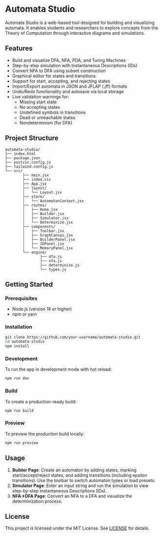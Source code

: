 # Automata Studio

Automata Studio is a web-based tool designed for building and visualizing automata. It enables students and researchers to explore concepts from the Theory of Computation through interactive diagrams and simulations.

## Features

- Build and visualize DFA, NFA, PDA, and Turing Machines
- Step-by-step simulation with Instantaneous Descriptions (IDs)
- Convert NFA to DFA using subset construction
- Graphical editor for states and transitions
- Support for start, accepting, and rejecting states
- Import/Export automata in JSON and JFLAP (.jff) formats
- Undo/Redo functionality and autosave via local storage
- Live validation warnings for:
    - Missing start state
    - No accepting states
    - Undefined symbols in transitions
    - Dead or unreachable states
    - Nondeterminism (for DFA)

## Project Structure

```
automata-studio/
├── index.html
├── package.json
├── postcss.config.js
├── tailwind.config.js
└── src/
        ├── main.jsx
        ├── index.css
        ├── App.jsx
        ├── layout/
        │   └── Layout.jsx
        ├── store/
        │   └── AutomatonContext.jsx
        ├── routes/
        │   ├── Home.jsx
        │   ├── Builder.jsx
        │   ├── Simulator.jsx
        │   └── Determinize.jsx
        ├── components/
        │   ├── Toolbar.jsx
        │   ├── GraphCanvas.jsx
        │   ├── BuilderPanel.jsx
        │   ├── IDPanel.jsx
        │   └── MemoryPanel.jsx
        └── engine/
                ├── dfa.js
                ├── nfa.js
                ├── determinize.js
                └── types.js
```

## Getting Started

### Prerequisites

- Node.js (version 18 or higher)
- npm or yarn

### Installation

```bash
git clone https://github.com/your-username/automata-studio.git
cd automata-studio
npm install
```

### Development

To run the app in development mode with hot reload:

```bash
npm run dev
```

### Build

To create a production-ready build:

```bash
npm run build
```

### Preview

To preview the production build locally:

```bash
npm run preview
```

## Usage

1. **Builder Page**: Create an automaton by adding states, marking start/accept/reject states, and adding transitions (including epsilon transitions). Use the toolbar to switch automaton types or load presets.
2. **Simulator Page**: Enter an input string and run the simulation to view step-by-step Instantaneous Descriptions (IDs).
3. **NFA→DFA Page**: Convert an NFA to a DFA and visualize the determinization process.

## License

This project is licensed under the MIT License. See [LICENSE](LICENSE) for details.